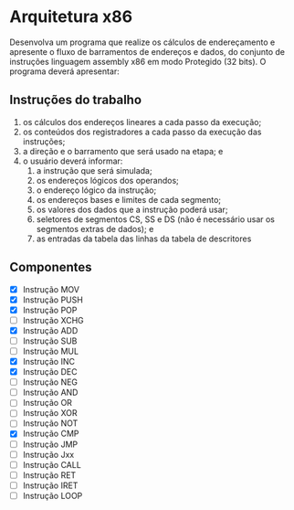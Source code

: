 # Arquitetura x86

Desenvolva um programa que realize os cálculos de endereçamento e apresente o fluxo de barramentos de endereços e dados, do conjunto de instruções linguagem assembly x86 em modo Protegido (32 bits). O programa deverá apresentar:

## Instruções do trabalho

1. os cálculos dos endereços lineares a cada passo da execução;
2. os conteúdos dos registradores a cada passo da execução das instruções;
3. a direção e o barramento que será usado na etapa; e
4. o usuário deverá informar:
    1. a instrução que será simulada;
    2. os endereços lógicos dos operandos;
    3. o endereço lógico da instrução;
    4. os endereços bases e limites de cada segmento;
    5. os valores dos dados que a instrução poderá usar;
    6. seletores de segmentos CS, SS e DS (não é necessário usar os segmentos extras de dados); e
    7. as entradas da tabela das linhas da tabela de descritores

## Componentes

* [X] Instrução MOV
* [X] Instrução PUSH
* [X] Instrução POP
* [ ] Instrução XCHG
* [X] Instrução ADD
* [ ] Instrução SUB
* [ ] Instrução MUL
* [X] Instrução INC
* [X] Instrução DEC
* [ ] Instrução NEG
* [ ] Instrução AND
* [ ] Instrução OR
* [ ] Instrução XOR
* [ ] Instrução NOT
* [X] Instrução CMP
* [ ] Instrução JMP
* [ ] Instrução Jxx
* [ ] Instrução CALL
* [ ] Instrução RET
* [ ] Instrução IRET
* [ ] Instrução LOOP
